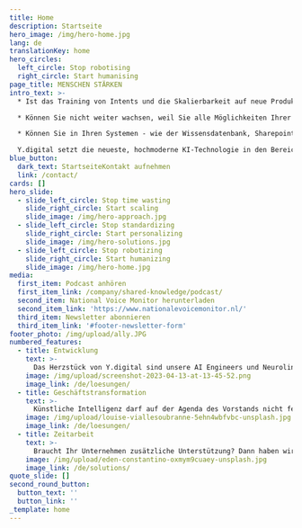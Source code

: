 ```yaml
---
title: Home
description: Startseite
hero_image: /img/hero-home.jpg
lang: de
translationKey: home
hero_circles:
  left_circle: Stop robotising
  right_circle: Start humanising
page_title: MENSCHEN STÄRKEN
intro_text: >-
  * Ist das Training von Intents und die Skalierbarkeit auf neue Produkte, Abteilungen oder Marken zu einem Problem geworden?

  * Können Sie nicht weiter wachsen, weil Sie alle Möglichkeiten Ihrer aktuellen RPA-Technologie ausgeschöpft haben?

  * Können Sie in Ihren Systemen - wie der Wissensdatenbank, Sharepoint, Intranet oder Website - nicht mehr schnell die richtigen und aktuellen Informationen finden?

  Y.digital setzt die neueste, hochmoderne KI-Technologie in den Bereichen Sprache und Kognition ein, um Organisationen, ihre Kunden und Kundinnen und ihre Mitarbeitenden zu unterstützen. Wir sind der Meinung, dass Technologie die Aufgaben, die ein/e Benutzer/-in - sei es eine Kundin oder ein Mitarbeiter - ausführt, ergänzen sollte. Die Ally-Plattform enthält ein umfangreiches Toolkit hochmoderner Technologien im Bereich Sprachverständnis und KI, darunter NLP, NLU, semantische Suche, Knowledge Graphs, OCR/ICR und LLMs. All dies sind innovative Komponenten, um Unternehmensinformationen in wertvolles Wissen umzuwandeln, das von KI-Technologie angewendet werden kann.
blue_button:
  dark_text: StartseiteKontakt aufnehmen
  link: /contact/
cards: []
hero_slide:
  - slide_left_circle: Stop time wasting
    slide_right_circle: Start scaling
    slide_image: /img/hero-approach.jpg
  - slide_left_circle: Stop standardizing
    slide_right_circle: Start personalizing
    slide_image: /img/hero-solutions.jpg
  - slide_left_circle: Stop robotizing
    slide_right_circle: Start humanizing
    slide_image: /img/hero-home.jpg
media:
  first_item: Podcast anhören
  first_item_link: /company/shared-knowledge/podcast/
  second_item: National Voice Monitor herunterladen
  second_item_link: 'https://www.nationalevoicemonitor.nl/'
  third_item: Newsletter abonnieren
  third_item_link: '#footer-newsletter-form'
footer_photo: /img/upload/ally.JPG
numbered_features:
  - title: Entwicklung
    text: >-
      Das Herzstück von Y.digital sind unsere AI Engineers und Neurolinguisten. Sie entwickeln intelligente KI-Lösungen für Kunden an der Schnittstelle von Sprache und Kognition und scheuen keine Herausforderung. Auf diese Weise helfen sie, Informationen in Systemen und Wissen in den Köpfen der Mitarbeiter auf eine zugängliche Weise zu modellieren und in intelligente Technologien umzusetzen. Dabei nutzen sie die Ally-Plattform von Y.digital, eine SaaS-Lösung, in der verschiedene KI-Technologien für Ihre spezifischen Anforderungen eingesetzt werden können.
    image: /img/upload/screenshot-2023-04-13-at-13-45-52.png
    image_link: /de/loesungen/
  - title: Geschäftstransformation
    text: >-
      Künstliche Intelligenz darf auf der Agenda des Vorstands nicht fehlen. Dennoch ist es wichtig, eine gesunde Balance zwischen den Möglichkeiten, die KI-Technologien wie Machine Learning und generative KI bieten, und der praktischen Umsetzung von KI und ethischen Abwägungen zu finden. Mit anderen Worten, wie kann eine Organisation den Mehrwert von KI auf effektive und verantwortungsvolle Weise gestalten und relevant bleiben? Wir helfen Ihnen gerne dabei, diese "Black Box" zu entmystifizieren. Wir bringen Organisationen näher, was KI für die sich ändernden Anforderungen von Unternehmen bedeuten kann. Dies geschieht sowohl auf strategischer und visionärer Ebene als auch in der praktischen Umsetzung. Dazu gehören die Erfassung von Anwendungsfällen, die Identifizierung möglicher Risiken, die Durchführung von Auswirkungsanalysen, die Implementierung neuer Arbeitsweisen und die dazugehörigen Frameworks, die dabei helfen können.
    image: /img/upload/louise-viallesoubranne-5ehn4wbfvbc-unsplash.jpg
    image_link: /de/loesungen/
  - title: Zeitarbeit
    text: >-
      Braucht Ihr Unternehmen zusätzliche Unterstützung? Dann haben wir gute Nachrichten! Unsere Mitarbeiter und Mitarbeiterinnen sind auch für Zeitarbeitsaufträge im Bereich Sprachverarbeitung und KI verfügbar. Ob es um Unterstützung bei der Geschäftstransformation oder die Entwicklung einer konkreten KI-Lösung für Conversational AI, Intelligent Document Processing, AI Search & Personalisation geht - wir haben motivierte, hochqualifizierte Expertinnen und Experten für KI, Machine Learning, Deep Learning, NLP/NLU, Knowledge Graphs, generative KI und den Einsatz von Large Language Models (LLMs) für Unternehmen. Kurz gesagt, wenn Sie Hilfe bei der Konzeption, Entwicklung oder Implementierung solcher Lösungen benötigen, helfen wir Ihnen gerne bei der Entscheidung, welcher Weg am besten zu Ihrer Fragestellung passt!
    image: /img/upload/eden-constantino-oxmym9cuaey-unsplash.jpg
    image_link: /de/solutions/
quote_slide: []
second_round_button:
  button_text: ''
  button_link: ''
_template: home
---
```

